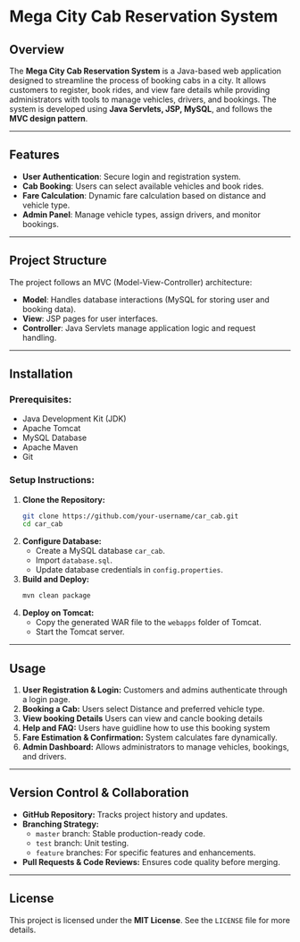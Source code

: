 # Mega City Cab Reservation System

## Overview

The **Mega City Cab Reservation System** is a Java-based web application designed to streamline the process of booking cabs in a city. It allows customers to register, book rides, and view fare details while providing administrators with tools to manage vehicles, drivers, and bookings. The system is developed using **Java Servlets, JSP, MySQL**, and follows the **MVC design pattern**.

---

## Features

- **User Authentication**: Secure login and registration system.
- **Cab Booking**: Users can select available vehicles and book rides.
- **Fare Calculation**: Dynamic fare calculation based on distance and vehicle type.
- **Admin Panel**: Manage vehicle types, assign drivers, and monitor bookings.

---

## Project Structure

The project follows an MVC (Model-View-Controller) architecture:

- **Model**: Handles database interactions (MySQL for storing user and booking data).
- **View**: JSP pages for user interfaces.
- **Controller**: Java Servlets manage application logic and request handling.

---

## Installation

### Prerequisites:
- Java Development Kit (JDK)
- Apache Tomcat
- MySQL Database
- Apache Maven
- Git

### Setup Instructions:
1. **Clone the Repository:**
   ```sh
   git clone https://github.com/your-username/car_cab.git
   cd car_cab
   ```
2. **Configure Database:**
   - Create a MySQL database `car_cab`.
   - Import `database.sql`.
   - Update database credentials in `config.properties`.
3. **Build and Deploy:**
   ```sh
   mvn clean package
   ```
4. **Deploy on Tomcat:**
   - Copy the generated WAR file to the `webapps` folder of Tomcat.
   - Start the Tomcat server.

---

## Usage

1. **User Registration & Login:** Customers and admins authenticate through a login page.
2. **Booking a Cab:** Users select Distance and preferred vehicle type.
3. **View booking Details** Users can view and cancle booking details
4. **Help and FAQ:** Users have guidline how to use this booking system
6. **Fare Estimation & Confirmation:** System calculates fare dynamically.
7. **Admin Dashboard:** Allows administrators to manage vehicles, bookings, and drivers.

---

## Version Control & Collaboration

- **GitHub Repository:** Tracks project history and updates.
- **Branching Strategy:**
  - `master` branch: Stable production-ready code.
  - `test` branch: Unit testing.
  - `feature` branches: For specific features and enhancements.
- **Pull Requests & Code Reviews:** Ensures code quality before merging.

---


## License

This project is licensed under the **MIT License**. See the `LICENSE` file for more details.
